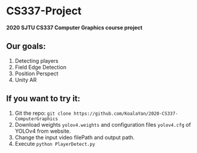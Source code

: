 # CS337-Project
**2020 SJTU CS337 Computer Graphics course project**
## Our goals:
1. Detecting players
2. Field Edge Detection
3. Position Perspect
4. Unity AR
## If you want to try it:
1. Git the repo:
   ``git clone https://github.com/KoalaYan/2020-CS337-ComputerGraphics``
2. Download weights ``yolov4.weights`` and configuration files ``yolov4.cfg`` of YOLOv4 from website.
3. Change the input video filePath and output path.
4. Execute ``python PlayerDetect.py``
